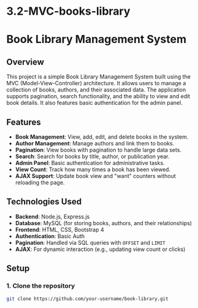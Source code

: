 ﻿# 3.2-MVC-books-library
# Book Library Management System

## Overview

This project is a simple Book Library Management System built using the MVC (Model-View-Controller) architecture. It allows users to manage a collection of books, authors, and their associated data. The application supports pagination, search functionality, and the ability to view and edit book details. It also features basic authentication for the admin panel.

## Features

- **Book Management**: View, add, edit, and delete books in the system.
- **Author Management**: Manage authors and link them to books.
- **Pagination**: View books with pagination to handle large data sets.
- **Search**: Search for books by title, author, or publication year.
- **Admin Panel**: Basic authentication for administrative tasks.
- **View Count**: Track how many times a book has been viewed.
- **AJAX Support**: Update book view and "want" counters without reloading the page.

## Technologies Used

- **Backend**: Node.js, Express.js
- **Database**: MySQL (for storing books, authors, and their relationships)
- **Frontend**: HTML, CSS, Bootstrap 4
- **Authentication**: Basic Auth
- **Pagination**: Handled via SQL queries with `OFFSET` and `LIMIT`
- **AJAX**: For dynamic interaction (e.g., updating view count or clicks)

## Setup

### 1. Clone the repository
```bash
git clone https://github.com/your-username/book-library.git

